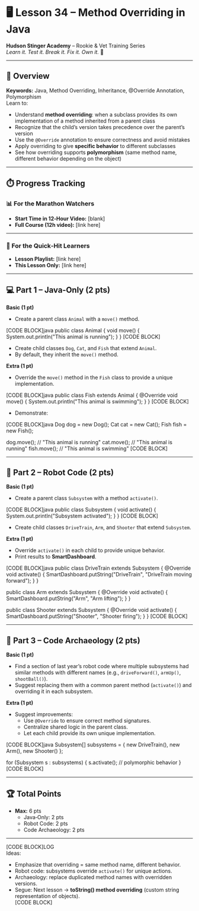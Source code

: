 # 🖥️ Lesson 34 – Method Overriding in Java

**Hudson Stinger Academy** – Rookie & Vet Training Series  
_Learn it. Test it. Break it. Fix it. Own it._ 🐝  

---

## 🎯 Overview
**Keywords:** Java, Method Overriding, Inheritance, @Override Annotation, Polymorphism  
Learn to:
- Understand **method overriding**: when a subclass provides its own implementation of a method inherited from a parent class  
- Recognize that the child’s version takes precedence over the parent’s version  
- Use the `@Override` annotation to ensure correctness and avoid mistakes  
- Apply overriding to give **specific behavior** to different subclasses  
- See how overriding supports **polymorphism** (same method name, different behavior depending on the object)  

---

## ⏱️ Progress Tracking

### 📊 For the Marathon Watchers  
- **Start Time in 12‑Hour Video:** [blank]  
- **Full Course (12h video):** [link here]  

---

### 🎯 For the Quick‑Hit Learners  
- **Lesson Playlist:** [link here]  
- **This Lesson Only:** [link here]  

---

## 💻 Part 1 – Java‑Only (2 pts)

**Basic (1 pt)**  
- Create a parent class `Animal` with a `move()` method.  

[CODE BLOCK]java
public class Animal {
    void move() {
        System.out.println("This animal is running");
    }
}
[CODE BLOCK]

- Create child classes `Dog`, `Cat`, and `Fish` that extend `Animal`.  
- By default, they inherit the `move()` method.  

**Extra (1 pt)**  
- Override the `move()` method in the `Fish` class to provide a unique implementation.  

[CODE BLOCK]java
public class Fish extends Animal {
    @Override
    void move() {
        System.out.println("This animal is swimming");
    }
}
[CODE BLOCK]

- Demonstrate:  

[CODE BLOCK]java
Dog dog = new Dog();
Cat cat = new Cat();
Fish fish = new Fish();

dog.move();  // "This animal is running"
cat.move();  // "This animal is running"
fish.move(); // "This animal is swimming"
[CODE BLOCK]

---

## 🤖 Part 2 – Robot Code (2 pts)

**Basic (1 pt)**  
- Create a parent class `Subsystem` with a method `activate()`.  

[CODE BLOCK]java
public class Subsystem {
    void activate() {
        System.out.println("Subsystem activated");
    }
}
[CODE BLOCK]

- Create child classes `DriveTrain`, `Arm`, and `Shooter` that extend `Subsystem`.  

**Extra (1 pt)**  
- Override `activate()` in each child to provide unique behavior.  
- Print results to **SmartDashboard**.  

[CODE BLOCK]java
public class DriveTrain extends Subsystem {
    @Override
    void activate() {
        SmartDashboard.putString("DriveTrain", "DriveTrain moving forward");
    }
}

public class Arm extends Subsystem {
    @Override
    void activate() {
        SmartDashboard.putString("Arm", "Arm lifting");
    }
}

public class Shooter extends Subsystem {
    @Override
    void activate() {
        SmartDashboard.putString("Shooter", "Shooter firing");
    }
}
[CODE BLOCK]

---

## 📜 Part 3 – Code Archaeology (2 pts)

**Basic (1 pt)**  
- Find a section of last year’s robot code where multiple subsystems had similar methods with different names (e.g., `driveForward()`, `armUp()`, `shootBall()`).  
- Suggest replacing them with a common parent method (`activate()`) and overriding it in each subsystem.  

**Extra (1 pt)**  
- Suggest improvements:  
  - Use `@Override` to ensure correct method signatures.  
  - Centralize shared logic in the parent class.  
  - Let each child provide its own unique implementation.  

[CODE BLOCK]java
Subsystem[] subsystems = { new DriveTrain(), new Arm(), new Shooter() };

for (Subsystem s : subsystems) {
    s.activate(); // polymorphic behavior
}
[CODE BLOCK]

---

## 🏆 Total Points
- **Max:** 6 pts  
  - Java‑Only: 2 pts  
  - Robot Code: 2 pts  
  - Code Archaeology: 2 pts  

---

[CODE BLOCK]LOG  
Ideas:  
- Emphasize that overriding = same method name, different behavior.  
- Robot code: subsystems override `activate()` for unique actions.  
- Archaeology: replace duplicated method names with overridden versions.  
- Segue: Next lesson → **toString() method overriding** (custom string representation of objects).  
[CODE BLOCK]
